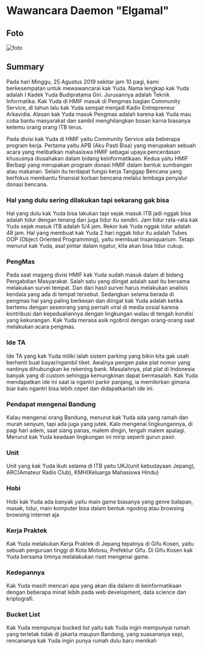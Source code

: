 # Wawancara Daemon "Elgamal"

## Foto
![foto](./16518177-16518237-16518353-16518368-16518404.jpg)

## Summary
Pada hari Minggu, 25 Agustus 2019 sekitar jam 10 pagi, kami berkesempatan untuk mewawancarai kak Yuda. Nama lengkap kak Yuda adalah I Kadek Yuda Budipratama Giri. Jurusannya adalah Teknik Informatika. Kak Yuda di HMIF masuk di Pengmas bagian Community Service, di tahun lalu kak Yuda sempat menjadi Kadiv Entrepreneur Arkavidia. Alasan kak Yuda masuk Pengmas adalah karena kak Yuda mau coba bantu masyarakat dan sambil menghilangkan bosan karna biasanya ketemu orang orang ITB terus.

Pada divisi kak Yuda di HMIF yaitu Community Service ada beberapa program kerja. Pertama yaitu APB (Aku Pasti Bisa) yang merupakan sebuah acara yang melibatkan mahasiswa HMIF sebagai upaya pencerdasan khususnya diusahakan dalam bidang keinformatikaan. Kedua yaitu HMIF Berbagi yang merupakan program donasi HMIF dalam bentuk sumbangan atau makanan. Selain itu terdapat fungsi kerja Tanggap Bencana yang berfokus membantu finansial korban bencana melalui lembaga penyalur donasi bencana.

### Hal yang dulu sering dilakukan tapi sekarang gak bisa
Hal yang dulu kak Yuda bisa lakukan tapi sejak masuk ITB jadi nggak bisa adalah tidur dengan tenang dan juga tidur itu sendiri. Jam tidur rata-rata kak Yuda sejak masuk ITB adalah 5/4 jam. Rekor kak Yuda nggak tidur adalah 48 jam. Hal yang membuat kak Yuda 2 hari nggak tidur itu adalah Tubes OOP (Object Oriented Programming), yaitu membuat Insaniquarium. Tetapi menurut kak Yuda, asal pintar dalam ngatur, kita akan bisa tidur cukup.

### PengMas
Pada saat magang divisi HMIF kak Yuda sudah masuk dalam di bidang Pengabdian Masyarakat. Salah satu yang diingat adalah saat itu bersama melakukan survei tempat. Dan dari hasil survei harus melakukan analisis kendala yang ada di tempat tersebut. Sedangkan selama berada di pengmas hal yang paling berkesan dan diingat kak Yuda adalah ketika bertemu dengan seseorang yang pernah viral di media sosial karena kontribusi dan kepedualiannya dengan lingkungan walau di tengah kondisi yang kekurangan. Kak Yuda merasa asik ngobrol dengan orang-orang
saat melakukan acara pengmas.

### Ide TA
Ide TA yang kak Yuda miliki ialah sistem parking yang bikin kita gak usah berhenti buat bayar/ngambil tiket. Awalnya pengen pake plat nomor yang nantinya dihubungkan ke rekening bank. Masalahnya, plat plat di Indonesia banyak yang di custom sehingga kemungkinan dapat bermasalah. Kak Yuda mendapatkan ide ini saat ia ngantri parkir panjang, ia memikirkan gimana biar kalo ngantri bisa lebih cepet dan didapatkanlah ide ini.

### Pendapat mengenai Bandung
Kalau mengenai orang Bandung, menurut kak Yuda ada yang ramah dan murah senyum, tapi ada juga yang jutek. Kalo mengenai lingkungannya, di pagi hari adem, saat siang panas, malem dingin, tengah malem apalagi. Menurut kak Yuda keadaan lingkungan ini mirip seperti gurun pasir.

### Unit
Unit yang kak Yuda ikuti selama di ITB yaitu UKJ(unit kebudayaan Jepang), ARC(Amateur Radio Club), KMH(Keluarga Mahasiswa Hindu)

### Hobi
Hobi kak Yuda ada banyak yaitu main game biasanya yang genre balapan, masak, tidur, main komputer bisa dalam bentuk ngoding atau browsing browsing internet aja

### Kerja Praktek
Kak Yuda melakukan Kerja Praktek di Jepang tepatnya di Gifu Kosen, yaitu sebuah perguruan tinggi di Kota Motosu, Prefektur Gifu. Di Gifu Kosen kak Yuda bersama timnya melalakukan riset mengenai game. 

### Kedepannya
Kak Yuda masih mencari apa yang akan dia dalami di keinformatikaan dengan beberapa minat lebih pada web development, data science dan kriptografi. 

### Bucket List
Kak Yuda mempunyai bucked list yaitu kak Yuda ingin mempunyai rumah yang terletak tidak di jakarta maupun Bandung, yang suasananya sepi, rencananya kak Yuda ingin punya rumah dulu baru menikah
